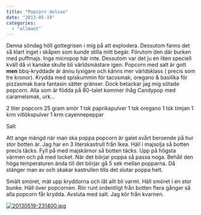 ```yaml
---
title: "Popcorn deluxe"
date: "2013-05-19"
categories: 
  - "allmant"
---
```


Denna söndag höll gottegrisen i mig på att explodera. Dessutom fanns det så klart inget i skåpen som kunde stilla mitt begär. Förutom den där burken med puffmajs. Inga micropop här inte. Dessutom var det ju en liten speciell kväll då vi kanske skulle bli världsmästare igen. Popcorn med salt är gott **men** bbq-kryddade är ännu lyxigare och känns mer världsklass ( precis som tre kronor). Krydda med spiskummin för tacosmak, oregano & basilika för pizzasmak bara fantasin sätter gränser. Dock betackar jag mig sötade popcorn. Alla som är födda på 80-talet kommer ihåg Candypop med caramelsmak, urk...

2 liter popcorn 25 gram smör 1 tsk paprikapulver 1 tsk oregano 1 tsk timjan 1 krm vitlökspulver 1 krm cayennepeppar

Salt

Att ange mängd när man ska poppa popcorn är galet svårt beroende på hur stor botten är. Jag har en 3 literskastrull från Ikea. Häll i majsolja så botten precis täcks. Fyll på med majskärnor så botten täcks. Upp på högsta värmen och på med locket. När det börjar poppa så passa noga. Behåll den höga temperaturen ända till det börjar gå 5 sek mellan popparna. Då stänger man av och skakar kastrullen tills det slutar poppa helt.

Smält smöret, mät upp kryddorna och låt allt bli varmt. Häll smöret i en stor bunke. Häll över popcornen. Rör runt ordentligt från botten flera gånger så alla popcorn får krydda. Avsluta med salt. Jag kör från kvarnen.

[![20130519-231400.jpg](/static/img/20130519-231400.jpg)](http://import.local/wp-content/uploads/2013/05/20130519-231400.jpg)
